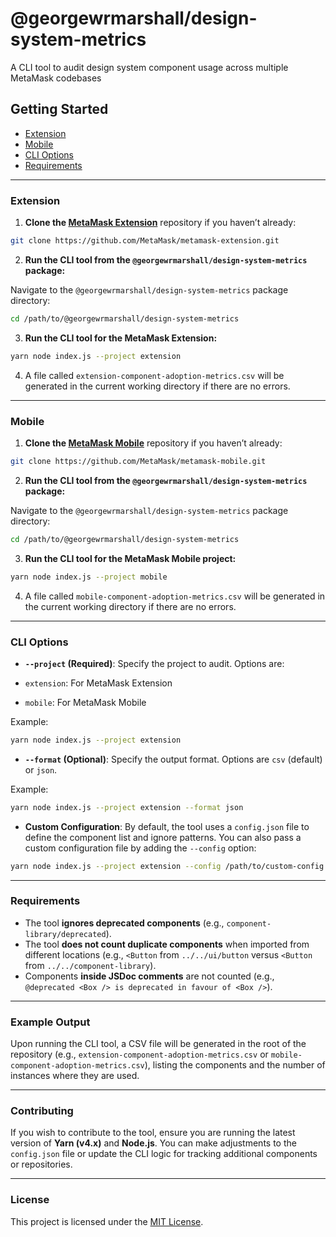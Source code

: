 # **@georgewrmarshall/design-system-metrics**

A CLI tool to audit design system component usage across multiple MetaMask codebases

## **Getting Started**

- [Extension](#extension)
- [Mobile](#mobile)
- [CLI Options](#cli-options)
- [Requirements](#requirements)

---

### **Extension**

1. **Clone the [MetaMask Extension](https://github.com/MetaMask/metamask-extension)** repository if you haven’t already:

```bash
git clone https://github.com/MetaMask/metamask-extension.git
```

2. **Run the CLI tool from the `@georgewrmarshall/design-system-metrics` package:**

Navigate to the `@georgewrmarshall/design-system-metrics` package directory:

```bash
cd /path/to/@georgewrmarshall/design-system-metrics
```

3. **Run the CLI tool for the MetaMask Extension:**

```bash
yarn node index.js --project extension
```

4. A file called `extension-component-adoption-metrics.csv` will be generated in the current working directory if there are no errors.

---

### **Mobile**

1. **Clone the [MetaMask Mobile](https://github.com/MetaMask/metamask-mobile)** repository if you haven’t already:

```bash
git clone https://github.com/MetaMask/metamask-mobile.git
```

2. **Run the CLI tool from the `@georgewrmarshall/design-system-metrics` package:**

Navigate to the `@georgewrmarshall/design-system-metrics` package directory:

```bash
cd /path/to/@georgewrmarshall/design-system-metrics
```

3. **Run the CLI tool for the MetaMask Mobile project:**

```bash
yarn node index.js --project mobile
```

4. A file called `mobile-component-adoption-metrics.csv` will be generated in the current working directory if there are no errors.

---

### **CLI Options**

- **`--project` (Required)**: Specify the project to audit. Options are:

- `extension`: For MetaMask Extension
- `mobile`: For MetaMask Mobile

Example:

```bash
yarn node index.js --project extension
```

- **`--format` (Optional)**: Specify the output format. Options are `csv` (default) or `json`.

Example:

```bash
yarn node index.js --project extension --format json
```

- **Custom Configuration**: By default, the tool uses a `config.json` file to define the component list and ignore patterns. You can also pass a custom configuration file by adding the `--config` option:

```bash
yarn node index.js --project extension --config /path/to/custom-config.json
```

---

### **Requirements**

- The tool **ignores deprecated components** (e.g., `component-library/deprecated`).
- The tool **does not count duplicate components** when imported from different locations (e.g., `<Button` from `../../ui/button` versus `<Button` from `../../component-library`).
- Components **inside JSDoc comments** are not counted (e.g., `@deprecated <Box /> is deprecated in favour of <Box />`).

---

### **Example Output**

Upon running the CLI tool, a CSV file will be generated in the root of the repository (e.g., `extension-component-adoption-metrics.csv` or `mobile-component-adoption-metrics.csv`), listing the components and the number of instances where they are used.

---

### **Contributing**

If you wish to contribute to the tool, ensure you are running the latest version of **Yarn (v4.x)** and **Node.js**. You can make adjustments to the `config.json` file or update the CLI logic for tracking additional components or repositories.

---

### **License**

This project is licensed under the [MIT License](LICENSE).
